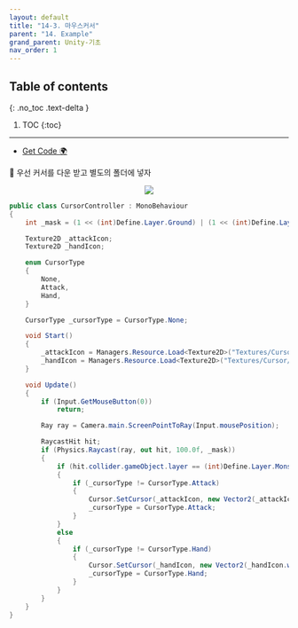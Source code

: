 ```yaml
---
layout: default
title: "14-3. 마우스커서"
parent: "14. Example"
grand_parent: Unity-기초
nav_order: 1
---
```


## Table of contents
{: .no_toc .text-delta }

1. TOC
{:toc}

---

* [Get Code 🌍](https://github.com/EasyCoding-7/unity_tutorials/tree/14.5)

🍥 우선 커서를 다운 받고 별도의 폴더에 넣자

<p align="center">
  <img src="https://taehyungs-programming-blog.github.io/blog/assets/images/csharp/unity/unity-14-3-1.png"/>
</p>

```csharp
public class CursorController : MonoBehaviour
{
	int _mask = (1 << (int)Define.Layer.Ground) | (1 << (int)Define.Layer.Monster);

	Texture2D _attackIcon;
	Texture2D _handIcon;

	enum CursorType
	{
		None,
		Attack,
		Hand,
	}

	CursorType _cursorType = CursorType.None;

	void Start()
    {
		_attackIcon = Managers.Resource.Load<Texture2D>("Textures/Cursor/Attack");
		_handIcon = Managers.Resource.Load<Texture2D>("Textures/Cursor/Hand");
	}

    void Update()
    {
		if (Input.GetMouseButton(0))
			return;

		Ray ray = Camera.main.ScreenPointToRay(Input.mousePosition);

		RaycastHit hit;
		if (Physics.Raycast(ray, out hit, 100.0f, _mask))
		{
			if (hit.collider.gameObject.layer == (int)Define.Layer.Monster)
			{
				if (_cursorType != CursorType.Attack)
				{
					Cursor.SetCursor(_attackIcon, new Vector2(_attackIcon.width / 5, 0), CursorMode.Auto);
					_cursorType = CursorType.Attack;
				}
			}
			else
			{
				if (_cursorType != CursorType.Hand)
				{
					Cursor.SetCursor(_handIcon, new Vector2(_handIcon.width / 3, 0), CursorMode.Auto);
					_cursorType = CursorType.Hand;
				}
			}
		}
	}
}
```

